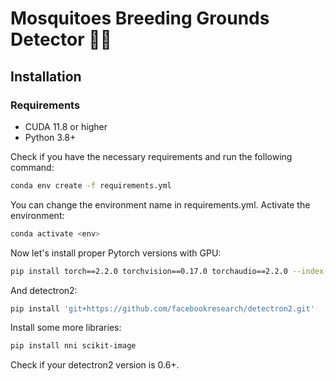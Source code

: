 # Mosquitoes Breeding Grounds Detector 🦟🔎

## Installation

### Requirements
- CUDA 11.8 or higher
- Python 3.8+

Check if you have the necessary requirements and run the following command:
```bash
conda env create -f requirements.yml
```
You can change the environment name in requirements.yml. Activate the environment:
```bash
conda activate <env>
```
Now let's install proper Pytorch versions with GPU:
```bash
pip install torch==2.2.0 torchvision==0.17.0 torchaudio==2.2.0 --index-url https://download.pytorch.org/whl/cu118
```
And detectron2:
```bash
pip install 'git+https://github.com/facebookresearch/detectron2.git'
```
Install some more libraries:
```bash
pip install nni scikit-image
```
Check if your detectron2 version is 0.6+. 

